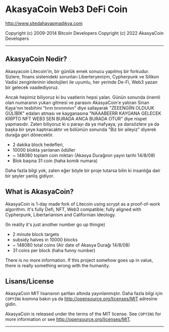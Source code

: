 AkasyaCoin Web3 DeFi Coin
================================

http://www.sitedahayapmadıkya.com

Copyright (c) 2009-2014 Bitcoin Developers
Copyright (c) 2022 AkasyaCoin Developers

----------------
AkasyaCoin Nedir?
----------------

Akasyacoin Litecoin'in, bir günlük emek sonucu yapılmış bir forkudur. Sizlere, finans sistemdeki sorunları
Liberteryenizm, Cypherpunk ve Silikon Vadisi zenginlerinin ideolojileri ile uyumlu, her
yerinde De-Fi, Web3 yazan bir gelecek vaadediyoruz.

Ancak hepimiz biliyoruz ki bu vaatlerin hepsi yalan. Günün sonunda önemli olan numaranın
yukarı gitmesi ve parasını AkasyaCoin'e yatıran Sinan Kaya'nın tesbihini "tırın tırıınınının" diye sallayarak "ZEEENGİİN OLDUUK GÜLİBİK"
edaları atması ve kayganasına "NAAABEERR KAYGANA GELECEK KRİPTO NFT WEB3 SEN BURADA ANCA BURADA OTUR" diye nispet yapmasıdır. Zaten biliyoruz ki
o parayı da ya mafyaya, ya dansözlere ya da başka bir şeye kaptıracaktır ve bölümün sonunda "Biz bir aileyiz" diyerek durağa geri dönecektir.

 - 2 dakika block hedefleri,
 - 10000 blokta yarılanan ödüller
 - ~ 148080 toplam coin miktarı (Akasya Durağının yayın tarihi 14/8/08)
 - Blok başına 31 coin (haha komik numara)

Daha fazla bilgi yok, zaten eğer böyle bir proje tutarsa bilin ki insanlığa dair bir şeyler yanlış gidiyor.

What is AkasyaCoin?
----------------

AkasyaCoin is 1-day made fork of Litecoin using scrypt as a proof-of-work algorithm. It's fully Defi,
NFT, Web3 compatible; fully aligned with Cypherpunk, Libertarianism and Californian Ideology.

(In reality it's just another number go up thingie)


 - 2 minute block targets
 - subsidy halves in 10000 blocks
 - ~ 148080 total coins (Air date of Akasya Durağı 14/8/08)
 - 31 coins per block (haha funny number)

There is no more information. If this project somehow goes up in value, there is really something wrong with the humanity.

Lisans/License
-------
AkasyaCoin MIT lisansının şartları altında yayınlanmıştır. Daha fazla bilgi için
`COPYING` kısmına bakın ya da http://opensource.org/licenses/MIT adresine gidin.


AkasyaCoin is released under the terms of the MIT license. See `COPYING` for more
information or see http://opensource.org/licenses/MIT.

-------------------
